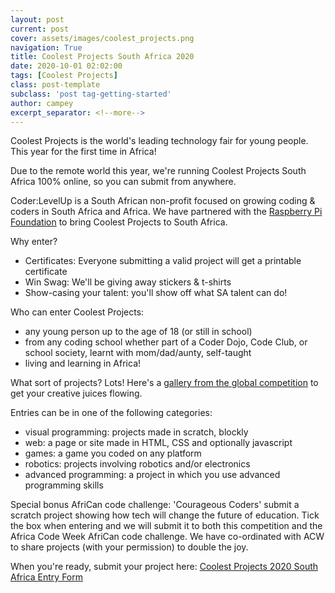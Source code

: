 ```yaml
---
layout: post
current: post
cover: assets/images/coolest_projects.png
navigation: True
title: Coolest Projects South Africa 2020
date: 2020-10-01 02:02:00
tags: [Coolest Projects]
class: post-template
subclass: 'post tag-getting-started'
author: campey
excerpt_separator: <!--more-->
---
```


Coolest Projects is the world's leading technology fair for young people. This year for the first time in Africa!

Due to the remote world this year, we're running Coolest Projects South Africa 100% online, so you can submit from anywhere.

<!--more-->

Coder:LevelUp is a South African non-profit focused on growing coding & coders in South Africa and Africa. We have partnered with the [Raspberry Pi Foundation](https://www.raspberrypi.org/) to bring Coolest Projects to South Africa. 

Why enter? 
 * Certificates: Everyone submitting a valid project will get a printable certificate
 * Win Swag: We'll be giving away stickers & t-shirts
 * Show-casing your talent: you'll show off what SA talent can do!

Who can enter Coolest Projects:
 * any young person up to the age of 18 (or still in school)
 * from any coding school whether part of a Coder Dojo, Code Club, or school society, learnt with mom/dad/aunty, self-taught
 * living and learning in Africa!

What sort of projects? Lots! Here's a [gallery from the global competition](https://online.coolestprojects.org/gallery) to get your creative juices flowing.

Entries can be in one of the following categories:
 * visual programming: projects made in scratch, blockly
 * web: a page or site made in HTML, CSS and optionally javascript
 * games: a game you coded on any platform
 * robotics: projects involving robotics and/or electronics
 * advanced programming: a project in which you use advanced programming skills

Special bonus AfriCan code challenge: 'Courageous Coders' submit a scratch project showing how tech will change the future of education. Tick the box when entering and we will submit it to both this competition and the Africa Code Week AfriCan code challenge. We have co-ordinated with ACW to share projects (with your permission) to double the joy.

When you're ready, submit your project here: 
[Coolest Projects 2020 South Africa Entry Form](https://forms.gle/o2eqnmrnMu9PJq8y9)